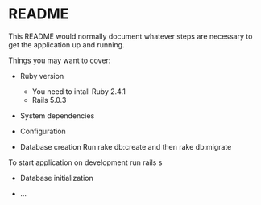 # README

This README would normally document whatever steps are necessary to get the
application up and running.

Things you may want to cover:

* Ruby version
  - You need to intall Ruby 2.4.1
  - Rails 5.0.3

* System dependencies

* Configuration

* Database creation
Run rake db:create 
and then
rake db:migrate

To start application on development run rails s

* Database initialization

* ...
